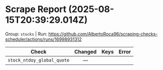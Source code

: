 # Scrape Report (2025-08-15T20:39:29.014Z)

Group: `stocks`  |  Run: https://github.com/AlbertoRoca96/scraping-checks-scheduler/actions/runs/16998931312

| Check | Changed | Keys | Error |
|---|:---:|:--|:--|
| `stock_ntdoy_global_quote` | — |  |  |
